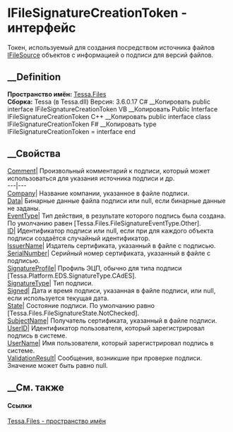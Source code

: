 # IFileSignatureCreationToken - интерфейс
Токен, используемый для создания посредством источника файлов
[IFileSource](T_Tessa_Files_IFileSource.htm) объектов с информацией о подписи
для версий файлов.
## __Definition
 **Пространство имён:** [Tessa.Files](N_Tessa_Files.htm)  
 **Сборка:** Tessa (в Tessa.dll) Версия: 3.6.0.17
C# __Копировать
     public interface IFileSignatureCreationToken
VB __Копировать
     Public Interface IFileSignatureCreationToken
C++ __Копировать
     public interface class IFileSignatureCreationToken
F# __Копировать
     type IFileSignatureCreationToken = interface end
##  __Свойства
[Comment](P_Tessa_Files_IFileSignatureCreationToken_Comment.htm)|
Произвольный комментарий к подписи, который может использоваться для указания
источника подписи и др.  
---|---  
[Company](P_Tessa_Files_IFileSignatureCreationToken_Company.htm)| Название
компании, указанное в файле подписи.  
[Data](P_Tessa_Files_IFileSignatureCreationToken_Data.htm)|  Бинарные данные
файла подписи или null, если бинарные данные не заданы.  
[EventType](P_Tessa_Files_IFileSignatureCreationToken_EventType.htm)|  Тип
действия, в результате которого подпись была создана. По умолчанию равен
[Tessa.Files.FileSignatureEventType.Other].  
[ID](P_Tessa_Files_IFileSignatureCreationToken_ID.htm)|  Идентификатор подписи
или null, если при для каждого объекта подписи создаётся случайный
идентификатор.  
[IssuerName](P_Tessa_Files_IFileSignatureCreationToken_IssuerName.htm)|
Издатель сертификата, указанный в файле с подписью.  
[SerialNumber](P_Tessa_Files_IFileSignatureCreationToken_SerialNumber.htm)|
Серийный номер сертификата, указанный в файле с подписью.  
[SignatureProfile](P_Tessa_Files_IFileSignatureCreationToken_SignatureProfile.htm)|
Профиль ЭЦП, обычно для типа подписи [Tessa.Platform.EDS.SignatureType.CAdES].  
[SignatureType](P_Tessa_Files_IFileSignatureCreationToken_SignatureType.htm)|
Тип подписи.  
[Signed](P_Tessa_Files_IFileSignatureCreationToken_Signed.htm)|  Дата и время
подписи, указанная в файле подписи, или null, если используется текущая дата.  
[State](P_Tessa_Files_IFileSignatureCreationToken_State.htm)|  Состояние
подписи. По умолчанию равно [Tessa.Files.FileSignatureState.NotChecked].  
[SubjectName](P_Tessa_Files_IFileSignatureCreationToken_SubjectName.htm)|
Получатель сертификата, указанный в файле подписи.  
[UserID](P_Tessa_Files_IFileSignatureCreationToken_UserID.htm)| Идентификатор
пользователя, который зарегистрировал подпись в системе.  
[UserName](P_Tessa_Files_IFileSignatureCreationToken_UserName.htm)| Имя
пользователя, который зарегистрировал подпись в системе.  
[ValidationResult](P_Tessa_Files_IFileSignatureCreationToken_ValidationResult.htm)|
Сообщения, возникшие при проверке подписи. Значение может быть равно null.  
## __См. также
#### Ссылки
[Tessa.Files - пространство имён](N_Tessa_Files.htm)
